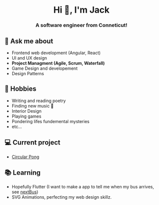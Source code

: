 <h1 align="center">Hi 👋, I'm Jack</h1>
<h3 align="center">A software engineer from Conneticut!</h3>

## 💬 Ask me about
- Frontend web development (Angular, React)
- UI and UX design
- **Project Managment (Agile, Scrum, Waterfall)**
- Game Design and developement
- Design Patterns

## 📅 Hobbies
- Writing and reading poetry
- Finding new music 🎵 
- Interior Design
- Playing games
- Pondering lifes fundemental mysteries
- etc...

## 💻 Current project
- [Circular Pong]()

## 📚 Learning
- Hopefully Flutter (I want to make a app to tell me when my bus arrives, see [nextBus]()) 
- SVG Animations, perfecting my web design skillz.
